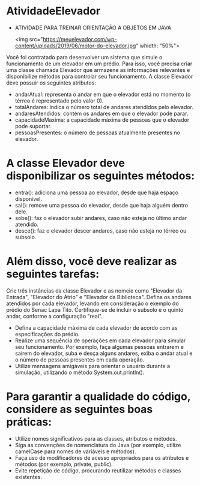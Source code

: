 # AtividadeElevador
- ATIVIDADE PARA TREINAR ORIENTAÇÃO A OBJETOS EM JAVA

 
  <img src="https://meuelevador.com/wp-content/uploads/2019/06/motor-do-elevador.jpg" whidth: "50%">
  
Você foi contratado para desenvolver um sistema que simule o funcionamento de um elevador em um prédio. Para isso, você precisa criar uma classe chamada Elevador que armazene as informações relevantes e disponibilize métodos para controlar seu funcionamento.
A classe Elevador deve possuir os seguintes atributos:

- andarAtual: representa o andar em que o elevador está no momento (o térreo é representado pelo valor 0).
- totalAndares: indica o número total de andares atendidos pelo elevador.
- andaresAtendidos: contém os andares em que o elevador pode parar.
- capacidadeMaxima: a capacidade máxima de pessoas que o elevador pode suportar.
- pessoasPresentes: o número de pessoas atualmente presentes no elevador.
# A classe Elevador deve disponibilizar os seguintes métodos:

- entra(): adiciona uma pessoa ao elevador, desde que haja espaço disponível.
- sai(): remove uma pessoa do elevador, desde que haja alguém dentro dele.
- sobe(): faz o elevador subir andares, caso não esteja no último andar atendido.
- desce(): faz o elevador descer andares, caso não esteja no térreo ou subsolo.
# Além disso, você deve realizar as seguintes tarefas:

Crie três instâncias da classe Elevador e as nomeie como "Elevador da Entrada", "Elevador do Átrio" e "Elevador da Biblioteca".
Defina os andares atendidos por cada elevador, levando em consideração o exemplo do prédio do Senac Lapa Tito. Certifique-se de incluir o subsolo e o quinto andar, conforme a configuração "real".
- Defina a capacidade máxima de cada elevador de acordo com as especificações do prédio.
- Realize uma sequência de operações em cada elevador para simular seu funcionamento. Por exemplo, faça algumas pessoas entrarem e saírem do elevador, suba e desça alguns andares, exiba o andar atual e o número de pessoas presentes em cada operação.
- Utilize mensagens amigáveis para orientar o usuário durante a simulação, utilizando o método System.out.println().
# Para garantir a qualidade do código, considere as seguintes boas práticas:

- Utilize nomes significativos para as classes, atributos e métodos.
- Siga as convenções de nomenclatura do Java (por exemplo, utilize camelCase para nomes de variáveis e métodos).
- Faça uso de modificadores de acesso apropriados para os atributos e métodos (por exemplo, private, public).
- Evite repetição de código, procurando reutilizar métodos e classes existentes.

